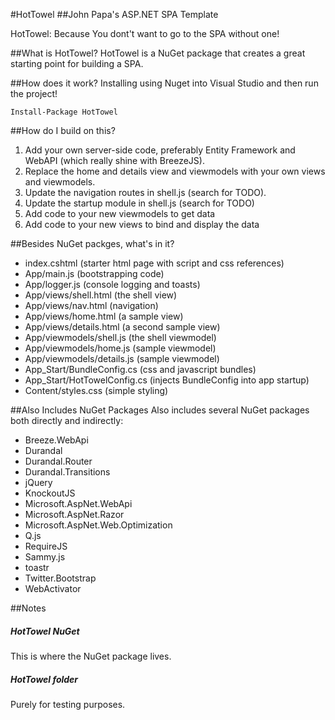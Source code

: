 #HotTowel
##John Papa's ASP.NET SPA Template

HotTowel: Because You dont't want to go to the SPA without one!

##What is HotTowel?
HotTowel is a NuGet package that creates a great starting point for building a SPA. 

##How does it work?
Installing using Nuget into Visual Studio and then run the project!

	Install-Package HotTowel


##How do I build on this?
1. Add your own server-side code, preferably Entity Framework and WebAPI (which really shine with BreezeJS).
2. Replace the home and details view and viewmodels with your own views and viewmodels. 
3. Update the navigation routes in shell.js (search for TODO).
4. Update the startup module in shell.js (search for TODO)
5. Add code to your new viewmodels to get data
6. Add code to your new views to bind and display the data


##Besides NuGet packges, what's in it?
- index.cshtml (starter html page with script and css references)
- App/main.js (bootstrapping code)
- App/logger.js (console logging and toasts)
- App/views/shell.html (the shell view)
- App/views/nav.html (navigation)
- App/views/home.html (a sample view)
- App/views/details.html (a second sample view)
- App/viewmodels/shell.js (the shell viewmodel)
- App/viewmodels/home.js (sample viewmodel)
- App/viewmodels/details.js (sample viewmodel)
- App_Start/BundleConfig.cs (css and javascript bundles)
- App_Start/HotTowelConfig.cs (injects BundleConfig into app startup)
- Content/styles.css (simple styling)


##Also Includes NuGet Packages
Also includes several NuGet packages both directly and indirectly:

- Breeze.WebApi
- Durandal
- Durandal.Router 
- Durandal.Transitions
- jQuery 
- KnockoutJS
- Microsoft.AspNet.WebApi
- Microsoft.AspNet.Razor
- Microsoft.AspNet.Web.Optimization
- Q.js
- RequireJS
- Sammy.js
- toastr 
- Twitter.Bootstrap
- WebActivator


##Notes
##### HotTowel NuGet
This is where the NuGet package lives.

##### HotTowel folder 
Purely for testing purposes.
